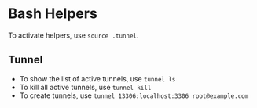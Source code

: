 # Bash Helpers

To activate helpers, use `source .tunnel`.

## Tunnel

* To show the list of active tunnels, use `tunnel ls`
* To kill all active tunnels, use `tunnel kill`
* To create tunnels, use `tunnel 13306:localhost:3306 root@example.com`